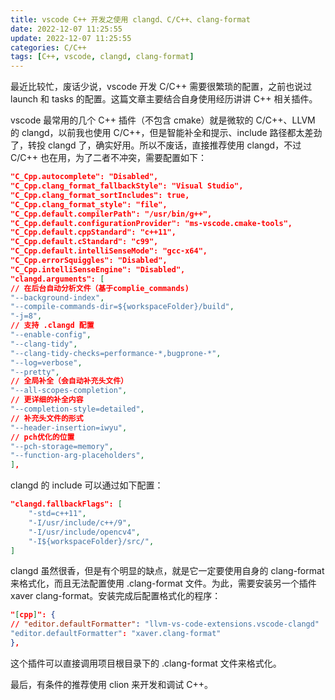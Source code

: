 ```yaml
---
title: vscode C++ 开发之使用 clangd、C/C++、clang-format
date: 2022-12-07 11:25:55
update: 2022-12-07 11:25:55
categories: C/C++
tags: [C++, vscode, clangd, clang-format]
---
```


最近比较忙，废话少说，vscode 开发 C/C++ 需要很繁琐的配置，之前也说过 launch 和 tasks 的配置。这篇文章主要结合自身使用经历讲讲 C++ 相关插件。

<!-- more -->

vscode 最常用的几个 C++ 插件（不包含 cmake）就是微软的 C/C++、LLVM 的 clangd，以前我也使用 C/C++，但是智能补全和提示、include 路径都太差劲了，转投 clangd 了，确实好用。所以不废话，直接推荐使用 clangd，不过 C/C++ 也在用，为了二者不冲突，需要配置如下：

``` json
"C_Cpp.autocomplete": "Disabled",
"C_Cpp.clang_format_fallbackStyle": "Visual Studio",
"C_Cpp.clang_format_sortIncludes": true,
"C_Cpp.clang_format_style": "file",
"C_Cpp.default.compilerPath": "/usr/bin/g++",
"C_Cpp.default.configurationProvider": "ms-vscode.cmake-tools",
"C_Cpp.default.cppStandard": "c++11",
"C_Cpp.default.cStandard": "c99",
"C_Cpp.default.intelliSenseMode": "gcc-x64",
"C_Cpp.errorSquiggles": "Disabled",
"C_Cpp.intelliSenseEngine": "Disabled",
"clangd.arguments": [
// 在后台自动分析文件（基于complie_commands)
"--background-index",
"--compile-commands-dir=${workspaceFolder}/build",
"-j=8",
// 支持 .clangd 配置
"--enable-config",
"--clang-tidy",
"--clang-tidy-checks=performance-*,bugprone-*",
"--log=verbose",
"--pretty",
// 全局补全（会自动补充头文件）
"--all-scopes-completion",
// 更详细的补全内容
"--completion-style=detailed",
// 补充头文件的形式
"--header-insertion=iwyu",
// pch优化的位置
"--pch-storage=memory",
"--function-arg-placeholders",
],
```

clangd 的 include 可以通过如下配置：

```json
"clangd.fallbackFlags": [
    "-std=c++11",
    "-I/usr/include/c++/9",
    "-I/usr/include/opencv4",
    "-I${workspaceFolder}/src/",
]
```

clangd 虽然很香，但是有个明显的缺点，就是它一定要使用自身的 clang-format 来格式化，而且无法配置使用 .clang-format 文件。为此，需要安装另一个插件 xaver clang-format。安装完成后配置格式化的程序：

```json
"[cpp]": {
// "editor.defaultFormatter": "llvm-vs-code-extensions.vscode-clangd"
"editor.defaultFormatter": "xaver.clang-format"
},
```

这个插件可以直接调用项目根目录下的 .clang-format 文件来格式化。

最后，有条件的推荐使用 clion 来开发和调试 C++。

